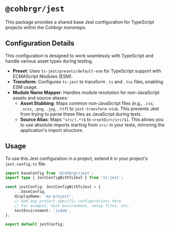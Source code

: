# `@cohbrgr/jest`

This package provides a shared base Jest configuration for TypeScript projects within the Cohbrgr monorepo.

## Configuration Details

This configuration is designed to work seamlessly with TypeScript and handle various asset types during testing.

-   **Preset**: Uses `ts-jest/presets/default-esm` for TypeScript support with ECMAScript Modules (ESM).
-   **Transform**: Configures `ts-jest` to transform `.ts` and `.tsx` files, enabling ESM usage.
-   **Module Name Mapper**: Handles module resolution for non-JavaScript assets and source aliases:
    -   **Asset Stubbing**: Maps common non-JavaScript files (e.g., `.css`, `.scss`, `.png`, `.jpg`, `.ttf`) to `jest-transform-stub`. This prevents Jest from trying to parse these files as JavaScript during tests.
    -   **Source Alias**: Maps `^src/(.*)$` to `<rootDir>/src/$1`. This allows you to use absolute imports starting from `src/` in your tests, mirroring the application's import structure.

## Usage

To use this Jest configuration in a project, extend it in your project's `jest.config.ts` file:

```typescript
import baseConfig from '@cohbrgr/jest';
import type { JestConfigWithTsJest } from 'ts-jest';

const jestConfig: JestConfigWithTsJest = {
    ...baseConfig,
    displayName: 'my-project',
    // Add any project-specific configurations here
    // For example, test environment, setup files, etc.
    testEnvironment: 'jsdom',
};

export default jestConfig;
```

